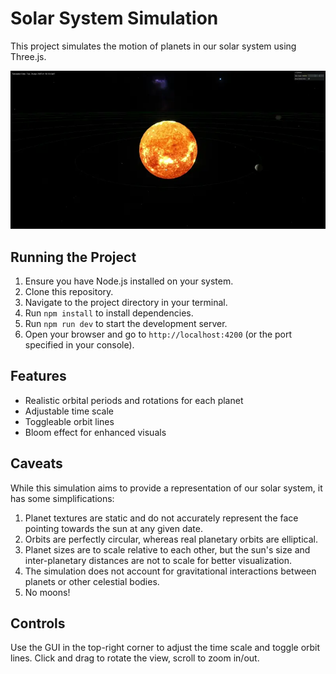 # Solar System Simulation

This project simulates the motion of planets in our solar system using Three.js.

<img src="./demo.webp" alt="Solar System Simulation Screenshot" width="800"/>

## Running the Project

1. Ensure you have Node.js installed on your system.
2. Clone this repository.
3. Navigate to the project directory in your terminal.
4. Run `npm install` to install dependencies.
5. Run `npm run dev` to start the development server.
6. Open your browser and go to `http://localhost:4200` (or the port specified in your console).

## Features

- Realistic orbital periods and rotations for each planet
- Adjustable time scale
- Toggleable orbit lines
- Bloom effect for enhanced visuals

## Caveats

While this simulation aims to provide a representation of our solar system, it has some simplifications:

1. Planet textures are static and do not accurately represent the face pointing towards the sun at any given date.
2. Orbits are perfectly circular, whereas real planetary orbits are elliptical.
3. Planet sizes are to scale relative to each other, but the sun's size and inter-planetary distances are not to scale for better visualization.
4. The simulation does not account for gravitational interactions between planets or other celestial bodies.
5. No moons! 

## Controls

Use the GUI in the top-right corner to adjust the time scale and toggle orbit lines. Click and drag to rotate the view, scroll to zoom in/out.
